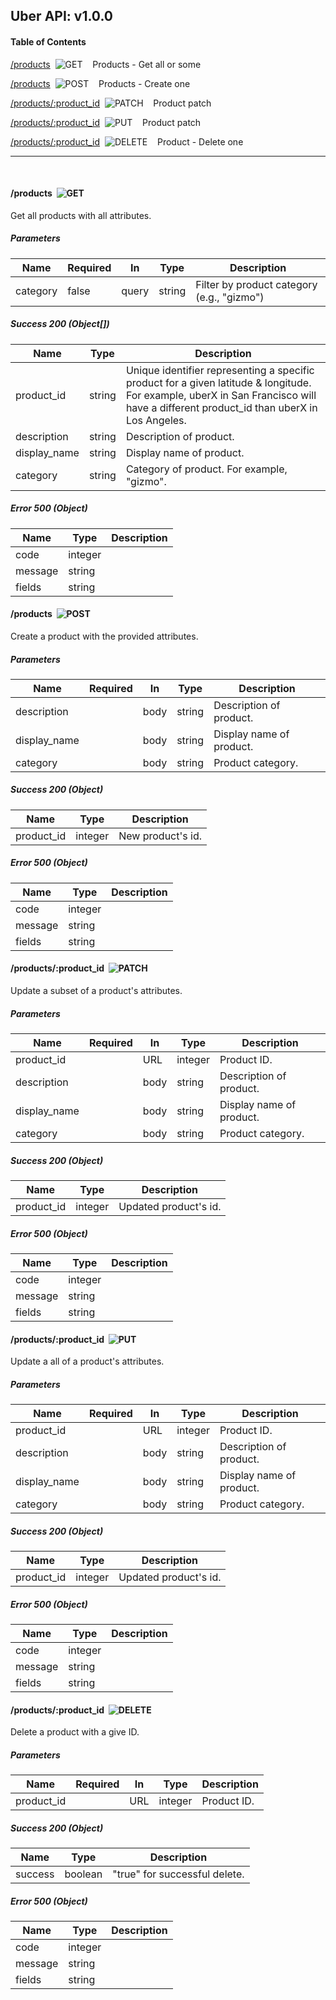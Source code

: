 ## Uber API: v1.0.0
#### Table of Contents


[/products](#/products_get)&nbsp;&nbsp;![GET](https://github.com/spatialdev/static-api-docs/blob/master/images/get.png?raw=true)&nbsp;&nbsp;&nbsp;&nbsp;Products - Get all or some

[/products](#/products_post)&nbsp;&nbsp;![POST](https://github.com/spatialdev/static-api-docs/blob/master/images/post.png?raw=true)&nbsp;&nbsp;&nbsp;&nbsp;Products - Create one



[/products/:product_id](#/products/:product_id_patch)&nbsp;&nbsp;![PATCH](https://github.com/spatialdev/static-api-docs/blob/master/images/patch.png?raw=true)&nbsp;&nbsp;&nbsp;&nbsp;Product patch

[/products/:product_id](#/products/:product_id_put)&nbsp;&nbsp;![PUT](https://github.com/spatialdev/static-api-docs/blob/master/images/put.png?raw=true)&nbsp;&nbsp;&nbsp;&nbsp;Product patch

[/products/:product_id](#/products/:product_id_delete)&nbsp;&nbsp;![DELETE](https://github.com/spatialdev/static-api-docs/blob/master/images/delete.png?raw=true)&nbsp;&nbsp;&nbsp;&nbsp;Product - Delete one



***
<br/>


#### <a id="/products_get">/products</a>&nbsp;&nbsp;![GET](https://github.com/spatialdev/static-api-docs/blob/master/images/get.png?raw=true)

Get all products with all attributes.

##### Parameters
|Name|Required|In|Type|Description|
|---|---|---|---|---|
|category|false|query|string|Filter by product category (e.g., &quot;gizmo&quot;)|


##### Success 200 (Object[])
|Name|Type|Description|
|---|---|---|
|product_id|string|Unique identifier representing a specific product for a given latitude &amp; longitude. For example, uberX in San Francisco will have a different product_id than uberX in Los Angeles.|
|description|string|Description of product.|
|display_name|string|Display name of product.|
|category|string|Category of product. For example, &quot;gizmo&quot;.|

##### Error 500 (Object)
|Name|Type|Description|
|---|---|---|
|code|integer||
|message|string||
|fields|string||


#### <a id="/products_post">/products</a>&nbsp;&nbsp;![POST](https://github.com/spatialdev/static-api-docs/blob/master/images/post.png?raw=true)

Create a product with the provided attributes.

##### Parameters
|Name|Required|In|Type|Description|
|---|---|---|---|---|
|description||body|string|Description of product.|
|display_name||body|string|Display name of product.|
|category||body|string|Product category.|


##### Success 200 (Object)
|Name|Type|Description|
|---|---|---|
|product_id|integer|New product&#39;s id.|

##### Error 500 (Object)
|Name|Type|Description|
|---|---|---|
|code|integer||
|message|string||
|fields|string||




#### <a id="/products/:product_id_patch">/products/:product_id</a>&nbsp;&nbsp;![PATCH](https://github.com/spatialdev/static-api-docs/blob/master/images/patch.png?raw=true)

Update a subset of a product&#39;s attributes.

##### Parameters
|Name|Required|In|Type|Description|
|---|---|---|---|---|
|product_id||URL|integer|Product ID.|
|description||body|string|Description of product.|
|display_name||body|string|Display name of product.|
|category||body|string|Product category.|


##### Success 200 (Object)
|Name|Type|Description|
|---|---|---|
|product_id|integer|Updated product&#39;s id.|

##### Error 500 (Object)
|Name|Type|Description|
|---|---|---|
|code|integer||
|message|string||
|fields|string||


#### <a id="/products/:product_id_put">/products/:product_id</a>&nbsp;&nbsp;![PUT](https://github.com/spatialdev/static-api-docs/blob/master/images/put.png?raw=true)

Update a all of a product&#39;s attributes.

##### Parameters
|Name|Required|In|Type|Description|
|---|---|---|---|---|
|product_id||URL|integer|Product ID.|
|description||body|string|Description of product.|
|display_name||body|string|Display name of product.|
|category||body|string|Product category.|


##### Success 200 (Object)
|Name|Type|Description|
|---|---|---|
|product_id|integer|Updated product&#39;s id.|

##### Error 500 (Object)
|Name|Type|Description|
|---|---|---|
|code|integer||
|message|string||
|fields|string||


#### <a id="/products/:product_id_delete">/products/:product_id</a>&nbsp;&nbsp;![DELETE](https://github.com/spatialdev/static-api-docs/blob/master/images/delete.png?raw=true)

Delete a product with a give ID.

##### Parameters
|Name|Required|In|Type|Description|
|---|---|---|---|---|
|product_id||URL|integer|Product ID.|


##### Success 200 (Object)
|Name|Type|Description|
|---|---|---|
|success|boolean|&quot;true&quot; for successful delete.|

##### Error 500 (Object)
|Name|Type|Description|
|---|---|---|
|code|integer||
|message|string||
|fields|string||



